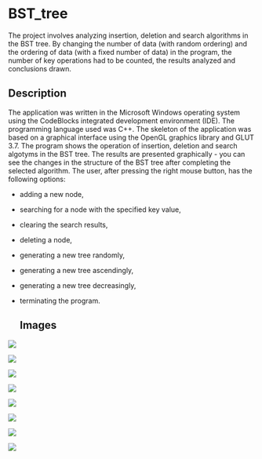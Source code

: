 # BST_tree
The project involves analyzing insertion, deletion and search algorithms in the BST tree.
By changing the number of data (with random ordering) and the ordering of data (with a fixed number of data) in the program, the number of key operations had to be counted, the results analyzed and conclusions drawn.
## Description
The application was written in the Microsoft Windows operating system using the CodeBlocks integrated development environment (IDE). The programming language used was C++. The skeleton of the application was based on a graphical interface using the OpenGL graphics library and GLUT 3.7. 
The program shows the operation of insertion, deletion and search algotyms in the BST tree. The results are presented graphically - you can see the changes in the structure of the BST tree after completing the selected algorithm.
The user, after pressing the right mouse button, has the following options:
- adding a new node,
- searching for a node with the specified key value,
- clearing the search results,
- deleting a node,
- generating a new tree randomly,
- generating a new tree ascendingly,
- generating a new tree decreasingly,
- terminating the program.

  ## Images
![](GitHub_images/01_BST_start.png)

![](GitHub_images/02_BST_random_tree_1.png)

![](GitHub_images/02_BST_random_tree_2.png)

![](GitHub_images/03_BST_statistics.png)

![](GitHub_images/04_BST_ascending_tree.png)

![](GitHub_images/05_BST_decreasing_tree.png)

![](GitHub_images/06_BST_searching_node_1.png)

![](GitHub_images/06_BST_searching_node_2.png)
